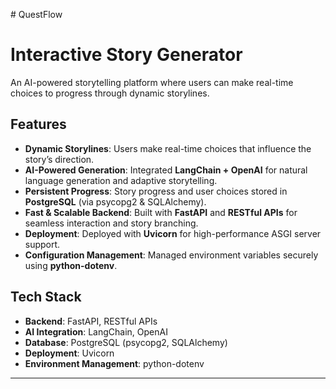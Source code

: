 #   Q u e s t F l o w 
 
 
# Interactive Story Generator

An AI-powered storytelling platform where users can make real-time choices to progress through dynamic storylines.

## Features
- **Dynamic Storylines**: Users make real-time choices that influence the story’s direction.  
- **AI-Powered Generation**: Integrated **LangChain + OpenAI** for natural language generation and adaptive storytelling.  
- **Persistent Progress**: Story progress and user choices stored in **PostgreSQL** (via psycopg2 & SQLAlchemy).  
- **Fast & Scalable Backend**: Built with **FastAPI** and **RESTful APIs** for seamless interaction and story branching.  
- **Deployment**: Deployed with **Uvicorn** for high-performance ASGI server support.  
- **Configuration Management**: Managed environment variables securely using **python-dotenv**.  

## Tech Stack
- **Backend**: FastAPI, RESTful APIs  
- **AI Integration**: LangChain, OpenAI  
- **Database**: PostgreSQL (psycopg2, SQLAlchemy)  
- **Deployment**: Uvicorn  
- **Environment Management**: python-dotenv  

---
